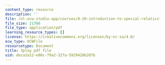 ```yaml
---
content_type: resource
description: ''
file: /ol-ocw-studio-app/courses/8-20-introduction-to-special-relativity-january-iap-2021/deca2a12e80c79a2327a5929420b207b_eF38136N_4c.pdf
file_size: 21766
file_type: application/pdf
learning_resource_types: []
license: https://creativecommons.org/licenses/by-nc-sa/4.0/
ocw_type: OCWFile
resourcetype: Document
title: 3play pdf file
uid: deca2a12-e80c-79a2-327a-5929420b207b
---
```

